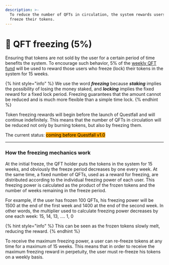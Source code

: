 ```yaml
---
description: >-
  To reduce the number of QFTs in circulation, the system rewards users who
  freeze their tokens.
---
```


# 🧊 QFT freezing (5%)

Ensuring that tokens are not sold by the user for a certain period of time benefits the system. To encourage such behavior, 5% of the [weekly QFT fund](../assets/questfall-tokens-qft.md) will be used to reward those users who freeze (lock) their tokens in the system for 15 weeks.

{% hint style="info" %}
We use the word _**freezing**_ because _**staking**_ implies the possibility of losing the money staked, and _**locking**_ implies the fixed reward for a fixed lock period. Freezing guarantees that the amount cannot be reduced and is much more flexible than a simple time lock.
{% endhint %}

Token freezing rewards will begin before the launch of Questfall and will continue indefinitely. This means that the number of QFTs in circulation will be reduced not only by burning tokens, but also by freezing them.



The current status: <mark style="background-color:orange;">coming before Questfall v1.0</mark>&#x20;

***

### How the freezing mechanics work

At the initial freeze, the QFT holder puts the tokens in the system for 15 weeks, and obviously the freeze period decreases by one every week. At the same time, a fixed number of QFTs, used as a reward for freezing, are distributed according to the individual freezing power of each user. This freezing power is calculated as the product of the frozen tokens and the number of weeks remaining in the freeze period.

For example, if the user has frozen 100 QFTs, his freezing power will be 1500 at the end of the first week and 1400 at the end of the second week. In other words, the multiplier used to calculate freezing power decreases by one each week: 15, 14, 13, .... 1, 0

{% hint style="info" %}
This can be seen as the frozen tokens slowly melt, reducing the reward.
{% endhint %}

To receive the maximum freezing power, a user can re-freeze tokens at any time for a maximum of 15 weeks. This means that in order to receive the maximum freezing reward in perpetuity, the user must re-freeze his tokens on a weekly basis.
